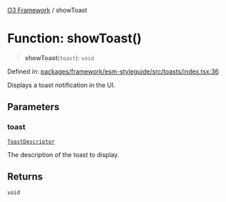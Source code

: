 [O3 Framework](../API.md) / showToast

# Function: showToast()

> **showToast**(`toast`): `void`

Defined in: [packages/framework/esm-styleguide/src/toasts/index.tsx:36](https://github.com/UjjawalPrabhat/openmrs-esm-core/blob/main/packages/framework/esm-styleguide/src/toasts/index.tsx#L36)

Displays a toast notification in the UI.

## Parameters

### toast

[`ToastDescriptor`](../interfaces/ToastDescriptor.md)

The description of the toast to display.

## Returns

`void`
